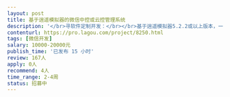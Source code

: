 ```yaml
---                
layout: post       
title: 基于逍遥模拟器的微信中控或云控管理系统           
description: '</br>寻软件定制开发：</br></br>基于逍遥模拟器5.2.2或以上版本，一台电脑一次登陆几十个微信，可以分批切换登陆方式，比如50个微信，分2次登陆在电脑上。切换登陆最好是能实现免验证登陆（一键新机备份手机环境，市场上有些系统能做到）。</br></br>一台管理员电脑能管理N台装有逍遥模拟器登陆了微信的电脑（可以是选中所有电脑，也可以是指定控制哪台电脑）。管理员在主控软件界面可以发送执行微信功能的操作，选中的电脑上的相应模拟器执行相应微信功能。比如搜索加好友、通讯录加好友、群内加好友、分组群fa、通讯录群fa、微信群群fa、朋友圈点赞评论等等微信营xiao软件常用功能。要有养号功能，支持模拟器排版、一键启动、一键关闭、任务定时等功能，具体可以细谈。</br></br>为了开发进度，优先考虑开过类似软件的，有现成源码的人合作（在现有基础上二次开发）。要从头开发且没有类似软件开发经验的暂时不考虑合作。</br>'     
contenturl: https://pro.lagou.com/project/8250.html      
tags: [微信开发]            
salary: 10000-20000元          
publish_time: '已发布 15 小时'         
review: 167人                   
apply: 0人                   
recommend: 4人                   
time_range: 2-4周              
status: 招募中                  
---                 
```

